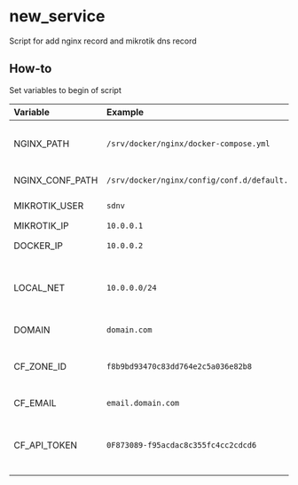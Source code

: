 # new_service

Script for add nginx record and mikrotik dns record

## How-to
Set variables to begin of script

| Variable | Example | Explanation
| :-| :-| :-
| NGINX_PATH | `/srv/docker/nginx/docker-compose.yml` | NGINX docker-compose.yml path
| NGINX_CONF_PATH | `/srv/docker/nginx/config/conf.d/default.conf` | NGINX config path
| MIKROTIK_USER  | `sdnv` | Mikrotik SSH user
| MIKROTIK_IP | `10.0.0.1` | Mikrotik IP
| DOCKER_IP | `10.0.0.2` | Docker host ip
| LOCAL_NET | `10.0.0.0/24` | Local network for allow to service, deny all
| DOMAIN | `domain.com` | Domain for dns
| CF_ZONE_ID | `f8b9bd93470c83dd764e2c5a036e82b8` | Cloudflare Zone ID from Overiew page
| CF_EMAIL | `email.domain.com` | Cloudflare Email
| CF_API_TOKEN | `0F873089-f95acdac8c355fc4cc2cdcd6` | Cloudflare API Token with Permissions "Zone.DNS"
